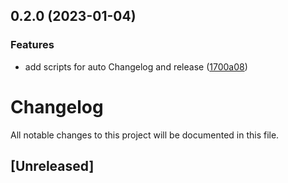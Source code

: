 

## 0.2.0 (2023-01-04)


### Features

* add scripts for auto Changelog and release ([1700a08](https://github.com/CHI-internship/admin-dashboard/commit/1700a08aa60d7232c29d16d1db7baa8b1207c37c))

# Changelog
All notable changes to this project will be documented in this file.

## [Unreleased]